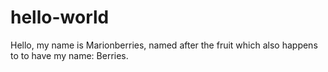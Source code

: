 hello-world
===========

Hello, my name is Marionberries, named after the fruit which also happens to to have my name: Berries.
